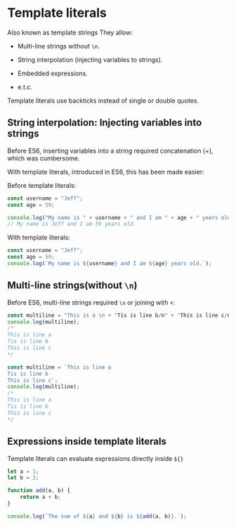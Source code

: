 # Template literals
Also known as template strings
They allow:

- Multi-line strings without `\n`.

- String interpolation (injecting variables to strings).

- Embedded expressions.

- e.t.c.

Template literals use backticks instead of single or double quotes.

## String interpolation: Injecting variables into strings
Before ES6, inserting variables into a string required concatenation (+), which was cumbersome.

With template literals, introduced in ES6, this has been made easier:

Before template literals:
```js
const username = "Jeff";
const age = 59;

console.log("My name is " + username + " and I am " + age + " years old.");
// My name is Jeff and I am 59 years old.
```

With template literals:
```js
const username = "Jeff";
const age = 59;
console.log(`My name is ${username} and I am ${age} years old.`);
```
## Multi-line strings(without `\n`)
Before ES6, multi-line strings required `\n` or joining with `+`:
```js
const multiline = "This is a \n + "Tis is line b/n" + "This is line c/n";
console.log(multiline);
/*
This is line a
Tis is line b
This is line c
*/
```
```js
const multiline = `This is line a
Tis is line b
This is line c`;
console.log(multiline);
/*
This is line a
Tis is line b
This is line c
*/
```
## Expressions inside template literals
Template literals can evaluate expressions directly inside `${}`
```js
let a = 1;
let b = 2;

function add(a, b) {
    return a + b;
}

console.log(`The sum of ${a} and ${b} is ${add(a, b)}.`);
```
